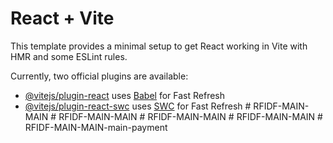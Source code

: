 # React + Vite

This template provides a minimal setup to get React working in Vite with HMR and some ESLint rules.

Currently, two official plugins are available:

- [@vitejs/plugin-react](https://github.com/vitejs/vite-plugin-react/blob/main/packages/plugin-react/README.md) uses [Babel](https://babeljs.io/) for Fast Refresh
- [@vitejs/plugin-react-swc](https://github.com/vitejs/vite-plugin-react-swc) uses [SWC](https://swc.rs/) for Fast Refresh
#   R F I D F - M A I N - M A I N  
 #   R F I D F - M A I N - M A I N  
 #   R F I D F - M A I N - M A I N  
 #   R F I D F - M A I N - M A I N  
 #   R F I D F - M A I N - M A I N - m a i n - p a y m e n t  
 